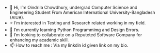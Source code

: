 - 👋 Hi, I’m Oindrila Chowdhury, undergrad Computer Science and Engineering Student From American International University-Bangladesh (AIUB).
- ⭐️ I’m interested in Testing and Research related working in my field.
- 🌱 I’m currently learning Python Programmimg and Design Errors.
- 🤝 I’m looking to collaborate on a Reputeted Software Company for enhancing my academic skill.
- 📫 How to reach me : Via my linkdin id given link on my bio.
<!---
OindrilaChowdhury/OindrilaChowdhury is a ✨ special ✨ repository because its `README.md` (this file) appears on your GitHub profile.
You can click the Preview link to take a look at your changes.
--->
